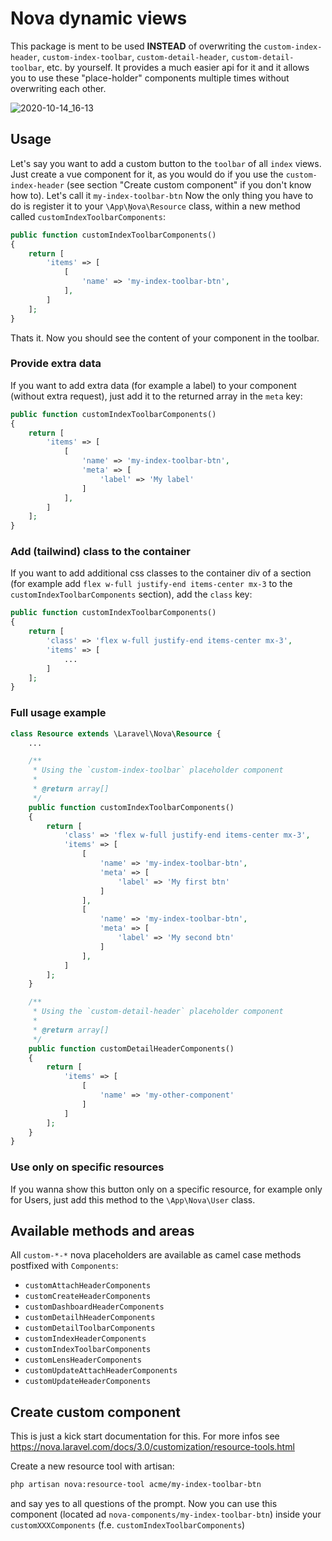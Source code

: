 # Nova dynamic views

This package is ment to be used **INSTEAD** of overwriting the `custom-index-header`, `custom-index-toolbar`, `custom-detail-header`, `custom-detail-toolbar`, etc. by yourself. It provides a much easier api for it and it allows you to use these "place-holder" components multiple times without overwriting each other.

![2020-10-14_16-13](https://user-images.githubusercontent.com/642292/96001510-6592a980-0e38-11eb-9aea-54ebbf6126d1.png)

## Usage

Let's say you want to add a custom button to the `toolbar` of all `index` views. Just create a vue component for it, as you would do if you use the `custom-index-header` (see section "Create custom component" if you don't know how to). Let's call it `my-index-toolbar-btn` Now the only thing you have to do is register it to your `\App\Ņova\Resource` class, within a new method called `customIndexToolbarComponents`:

```php
public function customIndexToolbarComponents()
{
    return [
        'items' => [
            [
                'name' => 'my-index-toolbar-btn',
            ],
        ]
    ];
}
```

Thats it. Now you should see the content of your component in the toolbar.

### Provide extra data

If you want to add extra data (for example a label) to your component (without extra request), just add it to the returned array in the `meta` key:

```php
public function customIndexToolbarComponents()
{
    return [
        'items' => [
            [
                'name' => 'my-index-toolbar-btn',
                'meta' => [
                    'label' => 'My label'
                ]
            ],
        ]
    ];
}
```

### Add (tailwind) class to the container

If you want to add additional css classes to the container div of a section (for example add `flex w-full justify-end items-center mx-3` to the `customIndexToolbarComponents` section), add the `class` key:

```php
public function customIndexToolbarComponents()
{
    return [
        'class' => 'flex w-full justify-end items-center mx-3',
        'items' => [
            ...
        ]
    ];
}
```

### Full usage example

```php
class Resource extends \Laravel\Nova\Resource {
    ...

    /**
     * Using the `custom-index-toolbar` placeholder component
     * 
     * @return array[]
     */
    public function customIndexToolbarComponents()
    {
        return [
            'class' => 'flex w-full justify-end items-center mx-3',
            'items' => [
                [
                    'name' => 'my-index-toolbar-btn',
                    'meta' => [
                        'label' => 'My first btn'
                    ]
                ],
                [
                    'name' => 'my-index-toolbar-btn',
                    'meta' => [
                        'label' => 'My second btn'
                    ]
                ],
            ]
        ];
    }

    /**
     * Using the `custom-detail-header` placeholder component
     * 
     * @return array[]
     */
    public function customDetailHeaderComponents()
    {
        return [
            'items' => [
                [
                    'name' => 'my-other-component'
                ]
            ]
        ];
    }
}
```


### Use only on specific resources

If you wanna show this button only on a specific resource, for example only for Users, just add this method to the `\App\Nova\User` class. 

## Available methods and areas

All `custom-*-*` nova placeholders are available as camel case methods postfixed with `Components`:

- `customAttachHeaderComponents`
- `customCreateHeaderComponents`
- `customDashboardHeaderComponents`
- `customDetailhHeaderComponents`
- `customDetailToolbarComponents`
- `customIndexHeaderComponents`
- `customIndexToolbarComponents`
- `customLensHeaderComponents`
- `customUpdateAttachHeaderComponents`
- `customUpdateHeaderComponents`

## Create custom component

This is just a kick start documentation for this. For more infos see https://nova.laravel.com/docs/3.0/customization/resource-tools.html

Create a new resource tool with artisan:

```bash
php artisan nova:resource-tool acme/my-index-toolbar-btn
```

and say yes to all questions of the prompt. Now you can use this component (located ad `nova-components/my-index-toolbar-btn`) inside your `customXXXComponents` (f.e. `customIndexToolbarComponents`)


